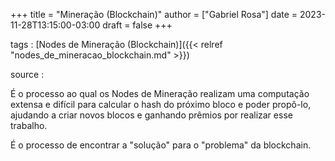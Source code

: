 +++
title = "Mineração (Blockchain)"
author = ["Gabriel Rosa"]
date = 2023-11-28T13:15:00-03:00
draft = false
+++

tags
: [Nodes de Mineração (Blockchain)]({{< relref "nodes_de_mineracao_blockchain.md" >}})

source
:

É o processo ao qual os Nodes de Mineração realizam uma computação extensa e difícil para calcular o hash do próximo bloco e poder propô-lo, ajudando a criar novos blocos e ganhando prêmios por realizar esse trabalho.

É o processo de encontrar a "solução" para o "problema" da blockchain.
